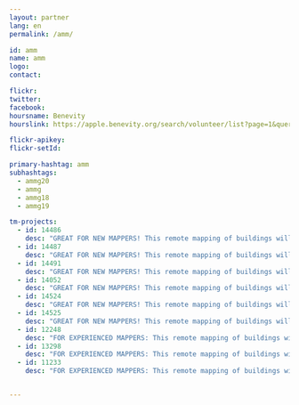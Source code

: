 ```yaml
---
layout: partner
lang: en
permalink: /amm/

id: amm
name: amm
logo: 
contact: 

flickr: 
twitter: 
facebook: 
hoursname: Benevity
hourslink: https://apple.benevity.org/search/volunteer/list?page=1&query=missing%20maps&layout=list

flickr-apikey: 
flickr-setId: 

primary-hashtag: amm
subhashtags:
  - ammg20
  - ammg
  - ammg18
  - ammg19

tm-projects:
  - id: 14486
    desc: "GREAT FOR NEW MAPPERS! This remote mapping of buildings will support the implementation of planned activities and largely the generation of data for humanitarian activities in the identified provinces."
  - id: 14487
    desc: "GREAT FOR NEW MAPPERS! This remote mapping of buildings will support the implementation of planned activities and largely the generation of data for humanitarian activities in the identified provinces."
  - id: 14491
    desc: "GREAT FOR NEW MAPPERS! This remote mapping of buildings will support the implementation of planned activities and largely the generation of data for humanitarian activities in the identified provinces."
  - id: 14052
    desc: "GREAT FOR NEW MAPPERS! This remote mapping of buildings will support the implementation of planned activities and largely the generation of data for humanitarian activities in the identified provinces."
  - id: 14524
    desc: "GREAT FOR NEW MAPPERS! This remote mapping of buildings will support the implementation of planned activities and largely the generation of data for humanitarian activities in the identified provinces."
  - id: 14525
    desc: "GREAT FOR NEW MAPPERS! This remote mapping of buildings will support the implementation of planned activities and largely the generation of data for humanitarian activities in the identified provinces."
  - id: 12248
    desc: "FOR EXPERIENCED MAPPERS: This remote mapping of buildings will support the implementation of planned activities and largely the generation of data for humanitarian activities in the identified provinces." 
  - id: 13298
    desc: "FOR EXPERIENCED MAPPERS: This remote mapping of buildings will support the implementation of planned activities and largely the generation of data for humanitarian activities in the identified provinces."
  - id: 11233
    desc: "FOR EXPERIENCED MAPPERS: This remote mapping of buildings will support the implementation of planned activities and largely the generation of data for humanitarian activities in the identified provinces."


---
```

